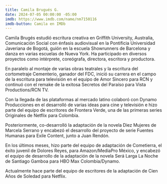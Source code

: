 ```yaml
---
title: Camila Brugués G.
date: 2024-07-05 00:00:00 -05:00
imdb: https://www.imdb.com/name/nm7150116
imdb-button: Camila en IMDb
---
```


Camila Brugés estudió escritura creativa en Griffith University, Australia, Comunicación Social con énfasis audiovisual en la Pontificia Universidad Javeriana de Bogotá, guión en la escuela Showrunners de Barcelona y danza en varias escuelas de Nueva York. Ha participado en diversos proyectos como intérprete, coreógrafa, directora, escritora y productora.

En paralelo al montaje de varias obras teatrales y la escritura del cortometraje Cementerio, ganador del FDC, inició su carrera en el campo de la escritura para televisión en el equipo de Amor Sincero para RCN y continuó con el remake de la exitosa Secretos del Paraíso para Vista Productions/RCN TV.

Con la llegada de las plataformas al mercado latino colaboró con Dynamo Producciones en el desarrolló de varias ideas para cine y televisión e hizo parte del equipo de escritores de Frontera Verde, una de las primeras series Originales de Netflix para Colombia.

Posteriormente, co-desarrolló la adaptación de la novela Diez Mujeres de Marcela Serrano y encabezó el desarrollo del proyecto de serie Fuentes Humanas para Exile Content, junto a Juan Rendón.

En los últimos meses, hizo parte del equipo de adaptación de Cometierra, el éxito juvenil de Dolores Reyes, para Amazon/MediaPro México, y encabezó el equipo de desarrollo de la adaptación de la novela Será Larga La Noche de Santiago Gamboa para HBO Max Colombia/Dynamo.

Actualmente hace parte del equipo de escritores de la adaptación de Cien Años de Soledad para Netflix.
